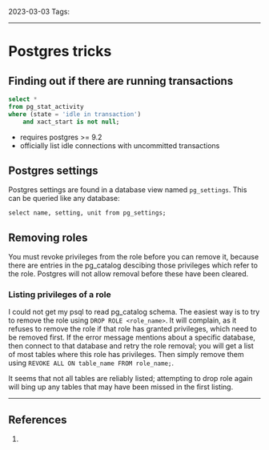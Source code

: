 2023-03-03
Tags:

---
# Postgres tricks

## Finding out if there are running transactions

```sql
select * 
from pg_stat_activity
where (state = 'idle in transaction')
    and xact_start is not null;
```
- requires postgres >= 9.2
- officially list idle connections with uncommitted transactions

## Postgres settings

Postgres settings are found in a database view named `pg_settings`. This can be queried like any database:

```
select name, setting, unit from pg_settings;
```

## Removing roles
You must revoke privileges from the role before you can remove it, because there are entries in the pg_catalog descibing those privileges which refer to the role. Postgres will not allow removal before these have been cleared.

### Listing privileges of a role
I could not get my psql to read pg_catalog schema. The easiest way is to try to remove the role using `DROP ROLE <role_name>`. It will complain, as it refuses to remove the role if that role has granted privileges, which need to be removed first. If the error message mentions about a specific database, then connect to that database and retry the role removal; you will get a list of most tables where this role has privileges. Then simply remove them using `REVOKE ALL ON table_name FROM role_name;`.

It seems that not all tables are reliably listed; attempting to drop role again will bing up any tables that may have been missed in the first listing.

---
## References
1. 
